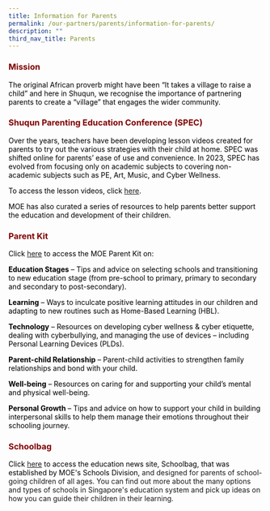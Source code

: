 ```yaml
---
title: Information for Parents
permalink: /our-partners/parents/information-for-parents/
description: ""
third_nav_title: Parents
---
```


<h3 style="text-align: justify;"><strong><span style="color: #800000;">Mission</span></strong></h3>
<p><span style="color: #000000;">The original African proverb might have been &ldquo;It takes a village to raise a child&rdquo; and here in Shuqun, we recognise the importance of partnering parents to create a &ldquo;village&rdquo; that engages the wider community.</span></p>
<h3 style="text-align: justify;"><strong><span style="color: #800000;">Shuqun Parenting Education Conference (SPEC)</span></strong></h3>
<p><span style="color: #000000;">Over the years, teachers have been developing lesson videos created for parents to try out the various strategies with their child at home. SPEC was shifted online for parents&rsquo; ease of use and convenience. In 2023, SPEC has evolved from focusing only on academic subjects to covering non-academic subjects such as PE, Art, Music, and Cyber Wellness.</span></p>
<p><span style="color: #000000;">To access the lesson videos, click <a href="https://sites.google.com/moe.edu.sg/spec-2023/" target="_blank">here</a>.</span></p>
<p><span style="color: #000000;">MOE has also curated a series of resources to help parents better support the education and development of their children.</span></p>
<h3 style="text-align: justify;"><strong><span style="color: #800000;">Parent Kit</span></strong></h3>
<p><span style="color: #000000;">Click <a href="https://www.moe.gov.sg/parentkit" target="_blank">here</a>&nbsp;to access the MOE Parent Kit on:</span></p>
<p><span style="color: #000000;"><strong>Education Stages</strong> &ndash; Tips and advice on selecting schools and transitioning to new education stage (from pre-school to primary, primary to secondary and secondary to post-secondary).</span></p>
<p><span style="color: #000000;"><strong>Learning</strong> &ndash; Ways to inculcate positive learning attitudes in our children and adapting to new routines such as Home-Based Learning (HBL).</span></p>
<p><span style="color: #000000;"><strong>Technology</strong> &ndash; Resources on developing cyber wellness &amp; cyber etiquette, dealing with cyberbullying, and managing the use of devices &ndash; including Personal Learning Devices (PLDs).</span></p>
<p><span style="color: #000000;"><strong>Parent-child Relationship</strong> &ndash; Parent-child activities to strengthen family relationships and bond with your child.</span></p>
<p><span style="color: #000000;"><strong>Well-being</strong> &ndash; Resources on caring for and supporting your child&rsquo;s mental and physical well-being.</span></p>
<p><span style="color: #000000;"><strong>Personal Growth</strong> &ndash; Tips and advice on how to support your child in building interpersonal skills to help them manage their emotions throughout their schooling journey.</span></p>
<h3 style="text-align: justify;"><strong><span style="color: #800000;">Schoolbag</span></strong></h3>
<p><span style="color: #000000;">Click <a href="https://www.schoolbag.edu.sg/" target="_blank">here</a> to access the education news site, Schoolbag, that was established by MOE's Schools Division, </span>and designed for parents of school-going children of all ages. You can find out more about the many options and types of schools in Singapore's education system and pick up ideas on how you can guide their children in their learning.</p>